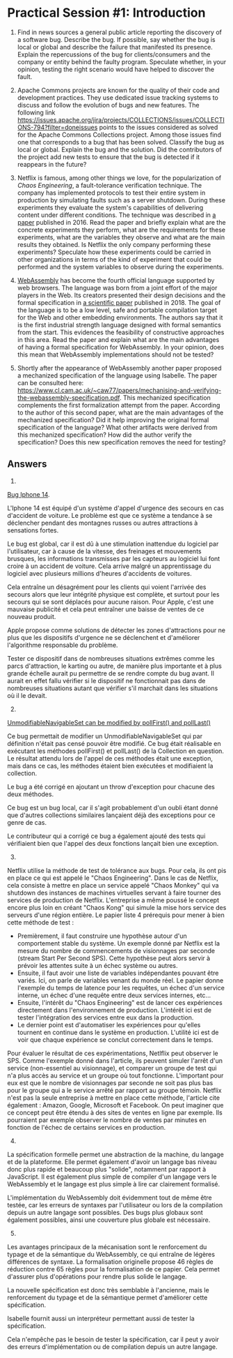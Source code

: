 # Practical Session #1: Introduction

1. Find in news sources a general public article reporting the discovery of a software bug. Describe the bug. If possible, say whether the bug is local or global and describe the failure that manifested its presence. Explain the repercussions of the bug for clients/consumers and the company or entity behind the faulty program. Speculate whether, in your opinion, testing the right scenario would have helped to discover the fault.

2. Apache Commons projects are known for the quality of their code and development practices. They use dedicated issue tracking systems to discuss and follow the evolution of bugs and new features. The following link https://issues.apache.org/jira/projects/COLLECTIONS/issues/COLLECTIONS-794?filter=doneissues points to the issues considered as solved for the Apache Commons Collections project. Among those issues find one that corresponds to a bug that has been solved. Classify the bug as local or global. Explain the bug and the solution. Did the contributors of the project add new tests to ensure that the bug is detected if it reappears in the future?

3. Netflix is famous, among other things we love, for the popularization of *Chaos Engineering*, a fault-tolerance verification technique. The company has implemented protocols to test their entire system in production by simulating faults such as a server shutdown. During these experiments they evaluate the system's capabilities of delivering content under different conditions. The technique was described in [a paper](https://arxiv.org/ftp/arxiv/papers/1702/1702.05843.pdf) published in 2016. Read the paper and briefly explain what are the concrete experiments they perform, what are the requirements for these experiments, what are the variables they observe and what are the main results they obtained. Is Netflix the only company performing these experiments? Speculate how these experiments could be carried in other organizations in terms of the kind of experiment that could be performed and the system variables to observe during the experiments.

4. [WebAssembly](https://webassembly.org/) has become the fourth official language supported by web browsers. The language was born from a joint effort of the major players in the Web. Its creators presented their design decisions and the formal specification in [a scientific paper](https://people.mpi-sws.org/~rossberg/papers/Haas,%20Rossberg,%20Schuff,%20Titzer,%20Gohman,%20Wagner,%20Zakai,%20Bastien,%20Holman%20-%20Bringing%20the%20Web%20up%20to%20Speed%20with%20WebAssembly.pdf) published in 2018. The goal of the language is to be a low level, safe and portable compilation target for the Web and other embedding environments. The authors say that it is the first industrial strength language designed with formal semantics from the start. This evidences the feasibility of constructive approaches in this area. Read the paper and explain what are the main advantages of having a formal specification for WebAssembly. In your opinion, does this mean that WebAssembly implementations should not be tested? 

5.  Shortly after the appearance of WebAssembly another paper proposed a mechanized specification of the language using Isabelle. The paper can be consulted here: https://www.cl.cam.ac.uk/~caw77/papers/mechanising-and-verifying-the-webassembly-specification.pdf. This mechanized specification complements the first formalization attempt from the paper. According to the author of this second paper, what are the main advantages of the mechanized specification? Did it help improving the original formal specification of the language? What other artifacts were derived from this mechanized specification? How did the author verify the specification? Does this new specification removes the need for testing?

## Answers

1.
[Bug Iphone 14](https://www.firstpost.com/tech/news-analysis/iphone-14-and-apple-watch-crash-detection-trigger-false-emergency-sos-calls-on-basic-roller-coasters-11423741.html).

L'Iphone 14 est équipé d'un système d'appel d'urgence des secours en cas d'accident de voiture. Le problème est que ce système a tendance à se déclencher pendant des montagnes russes ou autres attractions à sensations fortes.

Le bug est global, car il est dû à une stimulation inattendue du logiciel par l'utilisateur, car à cause de la vitesse, des freinages et mouvements brusques, les informations transmisses par les capteurs au logiciel lui font croire à un accident de voiture. Cela arrive malgré un apprentissage du logiciel avec plusieurs millions d'heures d'accidents de voitures.
   
Cela entraîne un désagrément pour les clients qui voient l'arrivée des secours alors que leur intégrité physique est complète, et surtout pour les secours qui se sont déplacés pour aucune raison. Pour Apple, c'est une mauvaise publicité et cela peut entraîner une baisse de ventes de ce nouveau produit.

Apple propose comme solutions de détecter les zones d'attractions pour ne plus que les dispositifs d'urgence ne se déclenchent et d'améliorer l'algorithme responsable du problème.

Tester ce dispositif dans de nombreuses situations extrêmes comme les parcs d'attraction, le karting ou autre, de manière plus importante et à plus grande échelle aurait pu permettre de se rendre compte du bug avant. Il aurait en effet fallu vérifier si le dispositif ne fonctionnait pas dans de nombreuses situations autant que vérifier s'il marchait dans les situations où il le devait.

2.
[UnmodifiableNavigableSet can be modified by pollFirst() and pollLast()](https://issues.apache.org/jira/browse/COLLECTIONS-799)

Ce bug permettait de modifier un UnmodifiableNavigableSet qui par définition n'était pas censé pouvoir être modifié. Ce bug était réalisable en exécutant les méthodes pollFirst() et pollLast() de la Collection en question. Le résultat attendu lors de l'appel de ces méthodes était une exception, mais dans ce cas, les méthodes étaient bien exécutées et modifiaient la collection.


Le bug a été corrigé en ajoutant un throw d'exception pour chacune des deux méthodes.


Ce bug est un bug local, car il s'agit probablement d'un oubli étant donné que d'autres collections similaires lançaient déjà des exceptions pour ce genre de cas.


Le contributeur qui a corrigé ce bug a également ajouté des tests qui vérifiaient bien que l'appel des deux fonctions lançait bien une exception.

3.
Netflix utilise la méthode de test de tolérance aux bugs. Pour cela, ils ont pis en place ce qui est appelé le "Chaos Engineering". Dans le cas de Netflix, cela consiste à mettre en place un service appelé "Chaos Monkey" qui va shutdown des instances de machines virtuelles servant à faire tourner des services de production de Netflix. L'entreprise a même poussé le concept encore plus loin en créant "Chaos Kong" qui simule la mise hors service des serveurs d'une région entière. Le papier liste 4 prérequis pour mener à bien cette méthode de test :


- Premièrement, il faut construire une hypothèse autour d'un comportement stable du système. Un exemple donné par Netflix est la mesure du nombre de commencements de visionnages par seconde (stream Start Per Second SPS).
  Cette hypothèse peut alors servir à prévoir les attentes suite à un échec système ou autres.
- Ensuite, il faut avoir une liste de variables indépendantes pouvant être variés. Ici, on parle de variables venant du monde réel. Le papier donne l'exemple du temps de latence pour les requêtes, un échec d'un service interne, un échec d'une requête entre deux services internes, etc...
- Ensuite, l'intérêt du "Chaos Engineering" est de lancer ces expériences directement dans l'environnement de production. L'intérêt ici est de tester l'intégration des services entre eux dans la production.
- Le dernier point est d'automatiser les expériences pour qu'elles tournent en continue dans le système en production. L'utilité ici est de voir que chaque expérience se conclut correctement dans le temps.


Pour évaluer le résultat de ces expérimentations, Netlflix peut observer le SPS. Comme l'exemple donné dans l'article, ils peuvent simuler l'arrêt d'un service (non-essentiel au visionnage), et comparer un groupe de test qui n'a plus accès au service et un groupe où tout fonctionne. L'important pour eux est que le nombre de visionnages par seconde ne soit pas plus bas pour le groupe qui a le service arrêté par rapport au groupe témoin. Netflix n'est pas la seule entreprise à mettre en place cette méthode, l'article cite également : Amazon, Google, Microsoft et Facebook. On peut imaginer que ce concept peut être étendu à des sites de ventes en ligne par exemple. Ils pourraient par exemple observer le nombre de ventes par minutes en fonction de l'échec de certains services en production.

4.
La spécification formelle permet une abstraction de la machine, du langage et de la plateforme. Elle permet également d'avoir un langage bas niveau donc plus rapide et beaucoup plus "solide", notamment par rapport à JavaScript. Il est également plus simple de compiler d'un langage vers le WebAssembly et le langage est plus simple à lire car clairement formalisé.


L'implémentation du WebAssembly doit évidemment tout de même être testée, car les erreurs de syntaxes par l'utilisateur ou lors de la compilation depuis un autre langage sont possibles. Des bugs plus globaux sont également possibles, ainsi une couverture plus globale est nécessaire.

5.
Les avantages principaux de la mécanisation sont le renforcement du typage et de la sémantique du WebAssembly, ce qui entraîne de légères différences de syntaxe. La formalisation originelle propose 46 règles de réduction contre 65 règles pour la formalisation de ce papier. Cela permet d'assurer plus d'opérations pour rendre plus solide le langage.



La nouvelle spécification est donc très semblable à l'ancienne, mais le renforcement du typage et de la sémantique permet d'améliorer cette spécification.



Isabelle fournit aussi un interpréteur permettant aussi de tester la spécification.


Cela n'empêche pas le besoin de tester la spécification, car il peut y avoir des erreurs d'implémentation ou de compilation depuis un autre langage.
